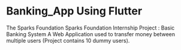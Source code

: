 # Banking_App Using Flutter
The Sparks Foundation Sparks Foundation Internship Project : Basic Banking System A Web Application used to transfer money between multiple users (Project contains 10 dummy users).

